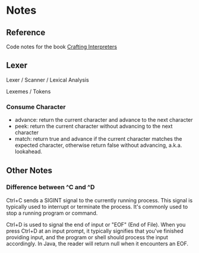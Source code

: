 # Notes

## Reference
Code notes for the book [Crafting Interpreters](http://www.craftinginterpreters.com/)

## Lexer
Lexer / Scanner / Lexical Analysis

Lexemes / Tokens

### Consume Character
- advance: return the current character and advance to the next character
- peek: return the current character without advancing to the next character
- match: return true and advance if the current character matches the expected character, otherwise return false without advancing, a.k.a. lookahead.

## Other Notes
### Difference between ^C and ^D
Ctrl+C sends a SIGINT signal to the currently running process. This signal is typically used to interrupt or terminate the process. It's commonly used to stop a running program or command.

Ctrl+D is used to signal the end of input or "EOF" (End of File). When you press Ctrl+D at an input prompt, it typically signifies that you've finished providing input, and the program or shell should process the input accordingly. In Java, the reader will return null when it encounters an EOF.
